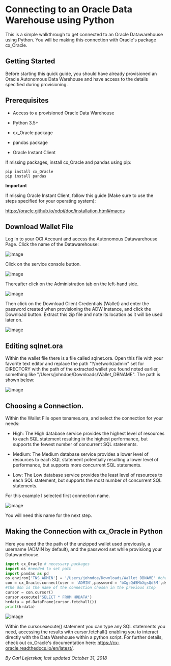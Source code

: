 # Connecting to an Oracle Data Warehouse using Python
This is a simple walkthrough to get connected to an Oracle Datawarehouse using Python. You will be making this connection with Oracle's package cx_Oracle.

## Getting Started
Before starting this quick guide, you should have already provisioned an Oracle Autonomous Data Warehouse and have access to the details specified during provisioning.

## Prerequisites

* Access to a provisioned Oracle Data Warehouse

* Python 3.5+

* cx_Oracle package

* pandas package

* Oracle Instant Client 

If missing packages, install cx_Oracle and pandas using pip:

```
pip install cx_Oracle
pip install pandas
```

**Important**

If missing Oracle Instant Client, follow this guide (Make sure to use the steps specified for your operating system):

https://oracle.github.io/odpi/doc/installation.html#macos


## Download Wallet File 

Log in to your OCI Account and access the Autonomous Datawarehouse Page. Click the name of the Datawarehouse:

![image](media/ADW1.png)

Click on the service console button.

![image](media/ADW2.png)

Thereafter click on the Administration tab on the left-hand side.

![image](media/ADW3.png)

Then click on the Download Client Credentials (Wallet) and enter the password created when provisioning the ADW instance, and click the Download button. Extract this zip file and note its location as it will be used later on. 

![image](media/ADW4.png)

## Editing sqlnet.ora

Within the wallet file there is a file called sqlnet.ora. Open this file with your favorite text editor and replace the path "?/network/admin" set for DIRECTORY with the path of the extracted wallet you found noted earlier, something like "/Users/johndoe/Downloads/Wallet_DBNAME". The path is shown below:

![image](media/ADW5.png)

## Choosing a Connection.

Within the Wallet File open tsnames.ora, and select the connection for your needs:

* High: The High database service provides the highest level of resources to each SQL statement resulting in the highest performance, but supports the fewest number of concurrent SQL statements.

* Medium: The Medium database service provides a lower level of resources to each SQL statement potentially resulting a lower level of performance, but supports more concurrent SQL statements.

* Low: The Low database service provides the least level of resources to each SQL statement, but supports the most number of concurrent SQL statements.

For this example I selected first connection name.

![image](media/ADW6.png)

You will need this name for the next step. 

## Making the Connection with cx_Oracle in Python

Here you need the the path of the unzipped wallet used previously, a username (ADMIN by default), and the password set while provisiong your Datawarehouse.

```python
import cx_Oracle # necessary packages
import os #needed to set path
import pandas as pd
os.environ['TNS_ADMIN'] = '/Users/johndoe/Downloads/Wallet_DBNAME' #change this to the path of your wallet file
con = cx_Oracle.connect(user = 'ADMIN',password = 'bXgsQd5MbXgsQd5M',dsn = 'datawarehouse_high')#Enter your log-in creditions (ADMIN is the user created by default, the password is the one specified while provisioning)
#the dsn is the name of the connection chosen in the previous step
cursor = con.cursor()
cursor.execute("SELECT * FROM HRDATA")
hrdata = pd.DataFrame(cursor.fetchall())
print(hrdata)
```

![image](media/ADW7.png)

Within the cursor.execute() statement you can type any SQL statements you need, accessing the results with cursor.fetchall() enabling you to interact directly with the Data Warehouse within a python script. For further details, check out cx_Oracle's documentation here: https://cx-oracle.readthedocs.io/en/latest/.

*By Carl Lejerskar, last updated October 31, 2018*


